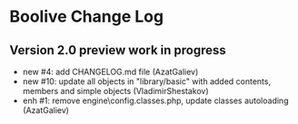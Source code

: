 Boolive Change Log
==================

Version 2.0 preview work in progress
------------------------------------
- new #4: add CHANGELOG.md file (AzatGaliev)
- new #10: update all objects in "library/basic" with added contents, members and simple objects (VladimirShestakov)
- enh #1: remove engine\config.classes.php, update classes autoloading (AzatGaliev)